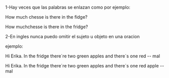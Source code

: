 1-Hay veces que las palabras se enlazan como por ejemplo:

How much chesse is there in the fidge?

How muchchesse is there in the fridge?



2-En ingles nunca puedo omitir el sujeto u objeto en una oracion 

ejemplo:

Hi Erika. In the fridge there´re two green apples and there´s one red -- mal

Hi Erika. In the fridge there´re two green apples and there´s one red apple -- mal
